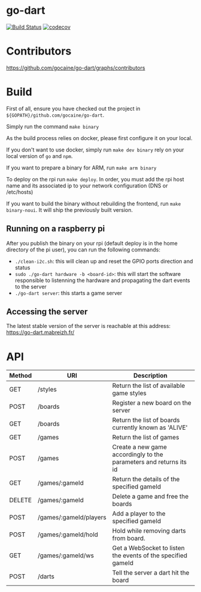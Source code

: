 # go-dart

[![Build Status](https://travis-ci.org/gocaine/go-dart.svg?branch=master)](https://travis-ci.org/gocaine/go-dart)
[![codecov](https://codecov.io/gh/gocaine/go-dart/branch/master/graph/badge.svg)](https://codecov.io/gh/gocaine/go-dart)


# Contributors

 https://github.com/gocaine/go-dart/graphs/contributors


# Build

First of all, ensure you have checked out the project in `${GOPATH}/github.com/gocaine/go-dart`.

Simply run the command `make binary`

As the build process relies on docker, please first configure it on your local.

If you don't want to use docker, simply run `make dev binary` rely on your local version of `go` and `npm`.

If you want to prepare a binary for ARM, run `make arm binary`

To deploy on the rpi run `make deploy`. In order, you must add the rpi host name and its associated ip to your network configuration (DNS or /etc/hosts)

If you want to build the binary without rebuilding the frontend, run `make binary-noui`. It will ship the previously built version.


## Running on a raspberry pi

After you publish the binary on your rpi (default deploy is in the home directory of the pi user), you can run the following commands: 

 - `./clean-i2c.sh`: this will clean up and reset the GPIO ports direction and status
 - `sudo ./go-dart hardware -b <board-id>`: this will start the software responsible to listenning the hardware and propagating the dart events to the server
 - `./go-dart server`: this starts a game server

## Accessing the server

The latest stable version of the server is reachable at this address: https://go-dart.mabreizh.fr/


# API

| Method | URI                    | Description                                                        |
|--------|------------------------|--------------------------------------------------------------------|
| GET    | /styles                | Return the list of available game styles                           |
| POST   | /boards                | Register a new board on the server                                 |
| GET    | /boards                | Return the list of boards currently known as 'ALIVE'               |
| GET    | /games                 | Return the list of games                                           |
| POST   | /games                 | Create a new game accordingly to the parameters and returns its id |
| GET    | /games/:gameId         | Return the details of the specified gameId                         |
| DELETE | /games/:gameId         | Delete a game and free the boards                                  |
| POST   | /games/:gameId/players | Add a player to the specified gameId                               |
| POST   | /games/:gameId/hold    | Hold while removing darts from board.                              |
| GET    | /games/:gameId/ws      | Get a WebSocket to listen the events of the specified gameId       |
| POST   | /darts                 | Tell the server a dart hit the board                               |
